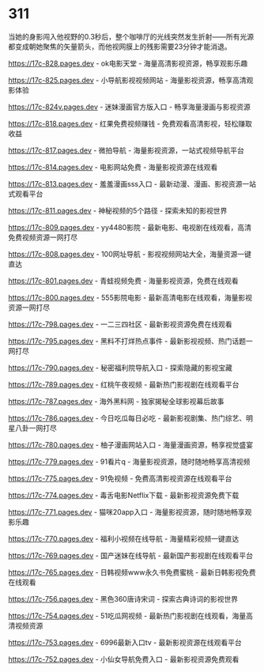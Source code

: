 # 311
当她的身影闯入他视野的0.3秒后，整个咖啡厅的光线突然发生折射——所有光源都变成朝她聚焦的矢量箭头，而他视网膜上的残影需要23分钟才能消退。

https://17c-828.pages.dev - ok电影天堂 - 海量高清影视资源，畅享观影乐趣

https://17c-825.pages.dev - 小导航影视视频网站 - 海量影视资源，畅享高清观影体验

https://17c-824v.pages.dev - 迷妹漫画官方版入口 - 畅享海量漫画与影视资源

https://17c-818.pages.dev - 红果免费视频赚钱 - 免费观看高清影视，轻松赚取收益

https://17c-817.pages.dev - 微拍导航 - 海量影视资源，一站式视频导航平台

https://17c-814.pages.dev - 电影网站免费 - 海量影视资源在线观看

https://17c-813.pages.dev - 羞羞漫画sss入口 - 最新动漫、漫画、影视资源一站式观看平台

https://17c-811.pages.dev - 神秘视频的5个路径 - 探索未知的影视世界

https://17c-809.pages.dev - yy4480影院 - 最新电影、电视剧在线观看，高清免费视频资源一网打尽

https://17c-808.pages.dev - 100网址导航 - 影视视频网站大全，海量资源一键直达

https://17c-801.pages.dev - 青蛙视频免费 - 海量影视资源，免费在线观看

https://17c-800.pages.dev - 555影院电影 - 最新高清电影在线观看，海量影视资源一网打尽

https://17c-798.pages.dev - 一二三四社区 - 最新影视资源免费在线观看

https://17c-795.pages.dev - 黑料不打烊热点事件 - 最新影视视频、热门话题一网打尽

https://17c-790.pages.dev - 秘密福利院导航入口 - 探索隐藏的影视宝藏

https://17c-789.pages.dev - 红桃午夜视频 - 最新热门影视剧在线观看平台

https://17c-787.pages.dev - 海外黑料网 - 独家揭秘全球影视幕后故事

https://17c-786.pages.dev - 今日吃瓜每日必吃 - 最新影视剧集、热门综艺、明星八卦一网打尽

https://17c-780.pages.dev - 柚子漫画网站入口 - 海量漫画资源，畅享视觉盛宴

https://17c-779.pages.dev - 91看片q - 海量影视资源，随时随地畅享高清视频

https://17c-775.pages.dev - 91免视频 - 免费高清影视资源在线观看平台

https://17c-774.pages.dev - 毒舌电影Netflix下载 - 最新影视资源免费下载

https://17c-771.pages.dev - 猫咪20app入口 - 海量影视资源，随时随地畅享观影乐趣

https://17c-770.pages.dev - 福利小视频在线导航 - 海量精彩视频一键直达

https://17c-769.pages.dev - 国产迷妹在线导航 - 最新国产影视剧在线观看平台

https://17c-765.pages.dev - 日韩视频www永久书免费蜜桃 - 最新日韩影视免费在线观看

https://17c-756.pages.dev - 黑色360唐诗宋词 - 探索古典诗词的影视世界

https://17c-754.pages.dev - 51吃瓜网视频 - 最新热门影视剧在线观看，海量高清视频资源

https://17c-753.pages.dev - 6996最新入口tv - 最新影视资源在线观看平台

https://17c-752.pages.dev - 小仙女导航免费入口 - 最新影视资源免费观看
